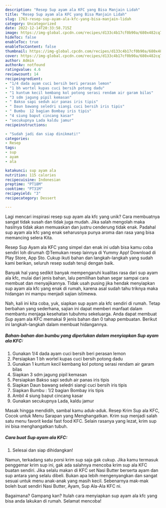 ```yaml
---
description: "Resep Sup ayam ala KFC yang Bisa Manjain Lidah"
title: "Resep Sup ayam ala KFC yang Bisa Manjain Lidah"
slug: 1763-resep-sup-ayam-ala-kfc-yang-bisa-manjain-lidah
category: Uncategorized
date: 2022-12-14T20:33:58.715Z
image: https://img-global.cpcdn.com/recipes/d133c4b17cf0b90a/680x482cq70/sup-ayam-ala-kfc-foto-resep-utama.jpg
hideToc: false
enableToc: true
enableTocContent: false
thumbnail: https://img-global.cpcdn.com/recipes/d133c4b17cf0b90a/680x482cq70/sup-ayam-ala-kfc-foto-resep-utama.jpg
cover: https://img-global.cpcdn.com/recipes/d133c4b17cf0b90a/680x482cq70/sup-ayam-ala-kfc-foto-resep-utama.jpg
author: Admin
authorAv: notfound
ratingvalue: 4.6
reviewcount: 14
recipeingredient:
- "1/4 dada ayam cuci bersih beri perasan lemon"
- "1 bh wortel kupas cuci bersih potong dadu"
- "1 kuntum kecil kembang kol potong serasi rendam air garam bilas"
- "3 sdm jagung pipil kemasan"
- " Bakso sapi seduh air panas iris tipis"
- " Daun bawang seledri siangi cuci bersih iris tipis"
- " Bumbu  12 bagian Bombay iris tipis"
- "4 siung baput cincang kasar"
- "secukupnya Lada kaldu jamur"
recipeinstructions:

- "Sudah jadi dan siap dinikmati!"
categories:
- Resep
tags:
- sup
- ayam
- ala

katakunci: sup ayam ala 
nutrition: 115 calories
recipecuisine: Indonesian
preptime: "PT18M"
cooktime: "PT31M"
recipeyield: "3"
recipecategory: Dessert

---
```





Lagi mencari inspirasi resep sup ayam ala kfc yang unik? Cara membuatnya sangat tidak susah dan tidak juga mudah. Jika salah mengolah maka hasilnya tidak akan memuaskan dan justru cenderung tidak enak. Padahal sup ayam ala kfc yang enak seharusnya punya aroma dan rasa yang bisa memancing selera Kita.





Resep Sup Ayam ala KFC yang simpel dan enak ini udah bisa kamu coba sendiri loh dirumah 😍Temukan resep lainnya di Yummy App! Download di Play Store, App Sto. Cukup ikuti bahan dan langkah-langkah yang sudah kami berikan, seluruh resep sudah teruji dengan baik.

Banyak hal yang sedikit banyak mempengaruhi kualitas rasa dari sup ayam ala kfc, mulai dari jenis bahan, lalu pemilihan bahan segar sampai cara membuat dan menyajikannya. Tidak usah pusing jika hendak menyiapkan sup ayam ala kfc yang enak di rumah, karena asal sudah tahu triknya maka hidangan ini mampu menjadi sajian istimewa.






Nah, kali ini kita coba, yuk, siapkan sup ayam ala kfc sendiri di rumah. Tetap berbahan yang sederhana, sajian ini dapat memberi manfaat dalam membantu menjaga kesehatan tubuhmu sekeluarga. Anda dapat membuat Sup ayam ala KFC memakai 9 jenis bahan dan 0 tahap pembuatan. Berikut ini langkah-langkah dalam membuat hidangannya.

<!--inarticleads1-->

##### Bahan-bahan dan bumbu yang diperlukan dalam menyiapkan Sup ayam ala KFC:

1. Gunakan 1/4 dada ayam cuci bersih beri perasan lemon
1. Persiapkan 1 bh wortel kupas cuci bersih potong dadu
1. Gunakan 1 kuntum kecil kembang kol potong serasi rendam air garam bilas
1. Siapkan 3 sdm jagung pipil kemasan
1. Persiapkan  Bakso sapi seduh air panas iris tipis
1. Siapkan  Daun bawang seledri siangi cuci bersih iris tipis
1. Siapkan  Bumbu : 1/2 bagian Bombay iris tipis
1. Ambil 4 siung baput cincang kasar
1. Gunakan secukupnya Lada, kaldu jamur


Masak hingga mendidih, sambal kamu aduk-aduk. Resep Krim Sup ala KFC, Cocok untuk Menu Sarapan yang Menghangatkan. Krim sup menjadi salah satu menu favorit kedai fast food KFC. Selain rasanya yang lezat, krim sup ini bisa menghangatkan tubuh. 

<!--inarticleads2-->

##### Cara buat Sup ayam ala KFC:


1. Selesai dan siap dihidangkan!

Namun, terkadang satu porsi krim sup saja gak cukup. Jika kamu termasuk penggemar krim sup ini, gak ada salahnya mencoba krim sup ala KFC buatan sendiri. Jika selalu makan di KFC set Nasi Butter berserta ayam dan sup antara yang selalu dibeli. Bukan apa lebih mengenyangkan dan sangat sesuai untuk menu anak-anak yang masih kecil. Sebenarnya mak-mak boleh buat sendiri Nasi Butter, Ayam, Sup Ala-Ala KFC ni. 

Bagaimana? Gampang kan? Itulah cara menyiapkan sup ayam ala kfc yang bisa anda lakukan di rumah. Selamat mencoba!
